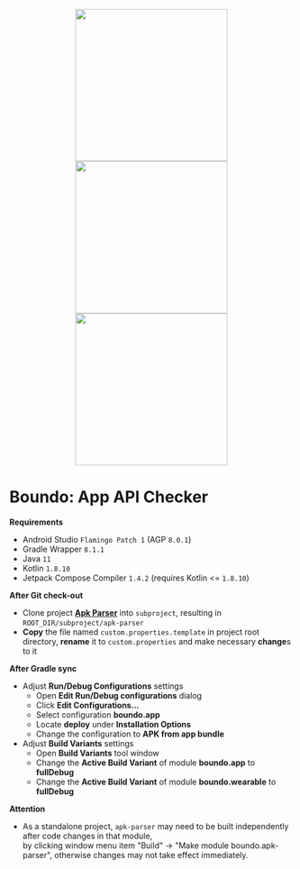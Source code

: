 <p align="center">
  <img src=".markdown/shot1.png" width="270">
  <img src=".markdown/shot2.png" width="270">
  <img src=".markdown/shot3.png" width="270">
</p>

# Boundo: App API Checker

**Requirements**
- Android Studio `Flamingo Patch 1` (AGP `8.0.1`)
- Gradle Wrapper `8.1.1`
- Java `11`
- Kotlin `1.8.10`
- Jetpack Compose Compiler `1.4.2` (requires Kotlin <= `1.8.10`)

**After Git check-out**
- Clone project [**Apk Parser**](https://github.com/cliuff/apk-parser.git) into `subproject`, resulting in `ROOT_DIR/subproject/apk-parser`
- **Copy** the file named `custom.properties.template` in project root directory,
  **rename** it to `custom.properties` and make necessary **change**s to it

**After Gradle sync**
- Adjust **Run/Debug Configurations** settings
    - Open **Edit Run/Debug configurations** dialog
    - Click **Edit Configurations...**
    - Select configuration **boundo.app**
    - Locate **deploy** under **Installation Options**
    - Change the configuration to **APK from app bundle**
- Adjust **Build Variants** settings
    - Open **Build Variants** tool window
    - Change the **Active Build Variant** of module **boundo.app** to **fullDebug**
    - Change the **Active Build Variant** of module **boundo.wearable** to **fullDebug**

**Attention**
- As a standalone project, `apk-parser` may need to be built independently after code changes in that module,  
  by clicking window menu item "Build" -> "Make module boundo.apk-parser",
  otherwise changes may not take effect immediately.
